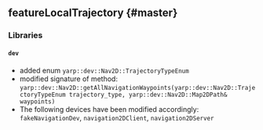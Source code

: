 featureLocalTrajectory {#master}
-----------------------

### Libraries

#### `dev`

* added enum `yarp::dev::Nav2D::TrajectoryTypeEnum`
* modified signature of method: `yarp::dev::Nav2D::getAllNavigationWaypoints(yarp::dev::Nav2D::TrajectoryTypeEnum trajectory_type, yarp::dev::Nav2D::Map2DPath& waypoints)`
* The following devices have been modified accordingly: `fakeNavigationDev`, `navigation2DClient`, `navigation2DServer`

